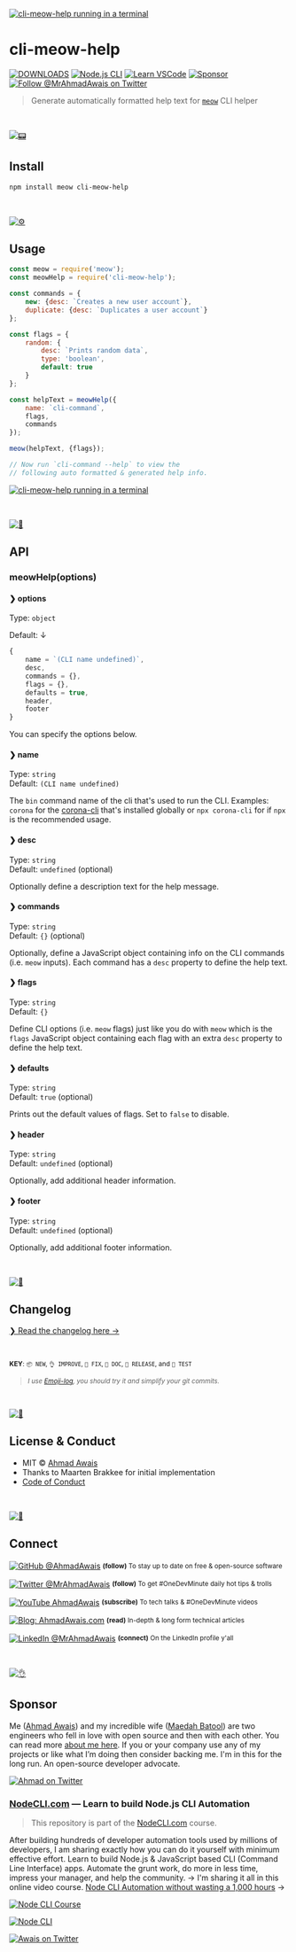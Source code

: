 [![cli-meow-help running in a terminal](./.github/cli-meow-help.png)](./../../)

# cli-meow-help

[![DOWNLOADS](https://img.shields.io/npm/dt/cli-meow-help?label=DOWNLOADS%20%20❯&colorA=6A788D&colorB=6A788D&style=flat)](https://www.npmjs.com/package/cli-meow-help) [![Node.js CLI](https://img.shields.io/badge/-NodeCLI.com-gray.svg?colorB=6A788D&style=flat)](https://NodeCLI.com/?utm_source=FOSS) [![Learn VSCode](https://img.shields.io/badge/-VSCODE.pro-gray.svg?colorB=6A788D&style=flat)](https://VSCode.pro/?utm_source=FOSS) [![Sponsor](https://img.shields.io/badge/-Sponsor-gray.svg?colorB=6A788D&style=flat)](https://github.com/ahmadawais/sponsor?utm_source=FOSS)
[![Follow @MrAhmadAwais on Twitter](https://img.shields.io/badge/FOLLOW%20@MRAHMADAWAIS%20%E2%86%92-gray.svg?colorA=6A788D&colorB=6A788D&style=flat)](https://twitter.com/mrahmadawais/)

> Generate automatically formatted help text for [`meow`](https://github.com/sindresorhus/meow) CLI helper

<br>

[![📟](https://raw.githubusercontent.com/ahmadawais/stuff/master/images/git/install.png)](./../../)

## Install

```sh
npm install meow cli-meow-help
```

<br>

[![⚙️](https://raw.githubusercontent.com/ahmadawais/stuff/master/images/git/usage.png)](./../../)

## Usage

```js
const meow = require('meow');
const meowHelp = require('cli-meow-help');

const commands = {
	new: {desc: `Creates a new user account`},
	duplicate: {desc: `Duplicates a user account`}
};

const flags = {
	random: {
		desc: `Prints random data`,
		type: 'boolean',
		default: true
	}
};

const helpText = meowHelp({
	name: `cli-command`,
	flags,
	commands
});

meow(helpText, {flags});

// Now run `cli-command --help` to view the
// following auto formatted & generated help info.
```

[![cli-meow-help running in a terminal](./.github/cli-meow-help.png)](./../../)

<br />

[![📃](https://raw.githubusercontent.com/ahmadawais/stuff/master/images/git/options.png)](./../../)

## API

### meowHelp(options)

#### ❯ options

Type: `object`

Default: ↓

```js
{
	name = `(CLI name undefined)`,
	desc,
	commands = {},
	flags = {},
	defaults = true,
	header,
	footer
}
```

You can specify the options below.

#### ❯ name

Type: `string`<br>
Default: `(CLI name undefined)`

The `bin` command name of the cli that's used to run the CLI. Examples: `corona` for the [corona-cli](https://github.com/AhmadAwais/corona-cli) that's installed globally or `npx corona-cli` for if `npx` is the recommended usage.

#### ❯ desc

Type: `string`<br>
Default: `undefined` (optional)

Optionally define a description text for the help message.

#### ❯ commands

Type: `string`<br>
Default: `{}` (optional)

Optionally, define a JavaScript object containing info on the CLI commands (i.e. `meow` inputs). Each command has a `desc` property to define the help text.

#### ❯ flags

Type: `string`<br>
Default: `{}`

Define CLI options (i.e. `meow` flags) just like you do with `meow` which is the `flags` JavaScript object containing each flag with an extra `desc` property to define the help text.

#### ❯ defaults

Type: `string`<br>
Default: `true` (optional)

Prints out the default values of flags. Set to `false` to disable.

#### ❯ header

Type: `string`<br>
Default: `undefined` (optional)

Optionally, add additional header information.

#### ❯ footer

Type: `string`<br>
Default: `undefined` (optional)

Optionally, add additional footer information.

<br>

[![📝](https://raw.githubusercontent.com/ahmadawais/stuff/master/images/git/log.png)](changelog.md)

## Changelog

[❯ Read the changelog here →](changelog.md)

<br>

<small>**KEY**: `📦 NEW`, `👌 IMPROVE`, `🐛 FIX`, `📖 DOC`, `🚀 RELEASE`, and `🤖 TEST`

> _I use [Emoji-log](https://github.com/ahmadawais/Emoji-Log), you should try it and simplify your git commits._

</small>

<br>

[![📃](https://raw.githubusercontent.com/ahmadawais/stuff/master/images/git/license.png)](./../../)

## License & Conduct

- MIT © [Ahmad Awais](https://twitter.com/MrAhmadAwais/)
- Thanks to Maarten Brakkee for initial implementation
- [Code of Conduct](code-of-conduct.md)

<br>

[![🙌](https://raw.githubusercontent.com/ahmadawais/stuff/master/images/git/connect.png)](./../../)

## Connect

<div align="left">
    <p><a href="https://github.com/ahmadawais"><img alt="GitHub @AhmadAwais" align="center" src="https://img.shields.io/badge/GITHUB-gray.svg?colorB=6cc644&style=flat" /></a>&nbsp;<small><strong>(follow)</strong> To stay up to date on free & open-source software</small></p>
    <p><a href="https://twitter.com/MrAhmadAwais/"><img alt="Twitter @MrAhmadAwais" align="center" src="https://img.shields.io/badge/TWITTER-gray.svg?colorB=1da1f2&style=flat" /></a>&nbsp;<small><strong>(follow)</strong> To get #OneDevMinute daily hot tips & trolls</small></p>
    <p><a href="https://www.youtube.com/AhmadAwais"><img alt="YouTube AhmadAwais" align="center" src="https://img.shields.io/badge/YOUTUBE-gray.svg?colorB=ff0000&style=flat" /></a>&nbsp;<small><strong>(subscribe)</strong> To tech talks & #OneDevMinute videos</small></p>
    <p><a href="https://AhmadAwais.com/"><img alt="Blog: AhmadAwais.com" align="center" src="https://img.shields.io/badge/MY%20BLOG-gray.svg?colorB=4D2AFF&style=flat" /></a>&nbsp;<small><strong>(read)</strong> In-depth & long form technical articles</small></p>
    <p><a href="https://www.linkedin.com/in/MrAhmadAwais/"><img alt="LinkedIn @MrAhmadAwais" align="center" src="https://img.shields.io/badge/LINKEDIN-gray.svg?colorB=0077b5&style=flat" /></a>&nbsp;<small><strong>(connect)</strong> On the LinkedIn profile y'all</small></p>
</div>

<br>

[![👌](https://raw.githubusercontent.com/ahmadawais/stuff/master/images/git/sponsor.png)](https://github.com/AhmadAwais/sponsor)

## Sponsor

Me ([Ahmad Awais](https://twitter.com/mrahmadawais/)) and my incredible wife ([Maedah Batool](https://twitter.com/MaedahBatool/)) are two engineers who fell in love with open source and then with each other. You can read more [about me here](https://ahmadawais.com/about). If you or your company use any of my projects or like what I’m doing then consider backing me. I'm in this for the long run. An open-source developer advocate.

[![Ahmad on Twitter](https://img.shields.io/twitter/follow/mrahmadawais.svg?style=social&label=Follow%20@MrAhmadAwais)](https://twitter.com/mrahmadawais/)

### [NodeCLI.com][n] — Learn to build Node.js CLI Automation

> This repository is part of the [NodeCLI.com][n] course.

After building hundreds of developer automation tools used by millions of developers, I am sharing exactly how you can do it yourself with minimum effective effort. Learn to build Node.js & JavaScript based CLI (Command Line Interface) apps. Automate the grunt work, do more in less time, impress your manager, and help the community.
→ I'm sharing it all in this online video course. [Node CLI Automation
without wasting a 1,000 hours][n] →</p>

[![Node CLI Course](https://raw.githubusercontent.com/ahmadawais/stuff/master/nodecli/featured.jpg)][n]

[![Node CLI](https://img.shields.io/badge/-NodeCLI.com%20%E2%86%92-gray.svg?colorB=488640&style=flat)][n]

[n]: https://NodeCLI.com?utm_source=github&utm_medium=referral&utm_campaign=ahmadawais/cli-meow-help

[![Awais on Twitter](https://raw.githubusercontent.com/ahmadawais/stuff/master/sponsor/sponsor.jpg)](https://github.com/AhmadAwais/sponsor)
